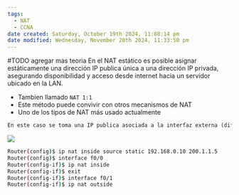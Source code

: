 ```yaml
---
tags:
  - NAT
  - CCNA
date created: Saturday, October 19th 2024, 11:08:14 pm
date modified: Wednesday, November 20th 2024, 11:33:50 pm
---
```

#TODO agregar mas teoria
En el NAT estático es posible asignar estáticamente una dirección IP publica única a una dirección IP privada, asegurando disponibilidad y acceso desde internet hacia un servidor ubicado en la LAN.
- Tambien llamado `NAT 1:1`
- Este método puede convivir con otros mecanismos de NAT
- Uno de los tipos de NAT más usado actualmente
 
``` txt
En este caso se toma una IP publica asociada a la interfaz externa (diferente de la IP de la interfaz) y se asocia a un dispositivo interno de la red. En el ejemplo de abajo podemos ver que 200.1.1.5 esta asociada de forma manual con un servidor web con IP local 192.168.0.10/24 
```

 ![](Screenshot%20from%202023-12-31%2017-32-45.png)

``` bash
Router(config)$ ip nat inside source static 192.168.0.10 200.1.1.5
Router(config)$ interface f0/0
Router(config-if)$ ip nat inside
Router(config-if)$ exit
Router(config-if)$ interface f0/1
Router(config-if)$ ip nat outside
```

